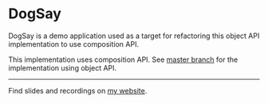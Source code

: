 # DogSay

DogSay is a demo application used as a target for refactoring this object API implementation to use composition API.

This implementation uses composition API. See [master branch](https://github.com/znck/dogsay/tree/next) for the implementation using object API.

--------------------

Find slides and recordings on [my website](https://znck.me/speaks#Head-first-into-Composition-API).
